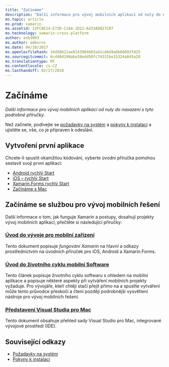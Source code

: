 ```yaml
---
title: "Začínáme"
description: "Další informace pro vývoj mobilních aplikací od nuly do nasazení s tyto podrobné příručky."
ms.topic: article
ms.prod: xamarin
ms.assetid: 13FCAE14-E73D-C1A4-1D22-A433AD827C07
ms.technology: xamarin-cross-platform
author: asb3993
ms.author: amburns
ms.date: 04/10/2017
ms.openlocfilehash: 24d58621ae8143984683a41cd849a8b60893fd25
ms.sourcegitcommit: 6cd40d190abe38edd50fc74331be15324a845a28
ms.translationtype: MT
ms.contentlocale: cs-CZ
ms.lasthandoff: 02/27/2018
---
```

# <a name="getting-started"></a>Začínáme

_Další informace pro vývoj mobilních aplikací od nuly do nasazení s tyto podrobné příručky._

Než začnete, podívejte se [požadavky na systém](requirements.md) a [pokyny k instalaci](installation/index.md) a ujistěte se, vše, co je připraven k odeslání.

## <a name="build-your-first-app"></a>Vytvoření první aplikace

Chcete-li spustit okamžitou kódování, vyberte úvodní příručka pomohou sestavit svoji první aplikaci:

* [Android rychlý Start](~/android/get-started/hello-android/hello-android-quickstart.md)
* [iOS – rychlý Start](~/ios/get-started/hello-ios/hello-ios-quickstart.md)
* [Xamarin.Forms rychlý Start](~/xamarin-forms/get-started/hello-xamarin-forms/quickstart.md)
* [Začínáme s Mac](~/mac/get-started/hello-mac.md)

## <a name="getting-started-with-mobile-development"></a>Začínáme se službou pro vývoj mobilních řešení

Další informace o tom, jak funguje Xamarin a postupy, dosahují projekty vývoj mobilních aplikací, přečtěte si následující příručky:

###  <a name="introduction-to-mobile-developmentcross-platformget-startedintroduction-to-mobile-developmentmd"></a>[Úvod do vývoje pro mobilní zařízení](~/cross-platform/get-started/introduction-to-mobile-development.md)

Tento dokument popisuje *fungování Xamarin* na hlavní a odkazy prostřednictvím na úvodních příruček pro iOS, Android a Xamarin.Forms.

###  <a name="introduction-to-the-mobile-software-development-lifecyclecross-platformget-startedintroduction-to-mobile-sdlcmd"></a>[Úvod do životního cyklu mobilní Software](~/cross-platform/get-started/introduction-to-mobile-sdlc.md)

Tento článek popisuje životního cyklu softwaru s ohledem na mobilní aplikace a popisuje některé aspekty při vytváření mobilních projekty vyžaduje. Pro vývojáře, kteří chtějí stačí přejít přímo na a spusťte vytváření může tento průvodce přeskočí a čtení později podrobnější vysvětlení nástroje pro vývoj mobilních řešení.

###  <a name="introducing-visual-studio-for-machttpsdocsmicrosoftcomvisualstudiomac"></a>[Představení Visual Studia pro Mac](https://docs.microsoft.com/visualstudio/mac/)

Tento dokument obsahuje přehled sady Visual Studio pro Mac, integrované vývojové prostředí (IDE).


## <a name="related-links"></a>Související odkazy

- [Požadavky na systém](requirements.md)
- [Pokyny k instalaci](~/cross-platform/get-started/installation/index.md)
